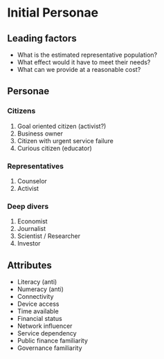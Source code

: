 # Initial Personae

## Leading factors

* What is the estimated representative population?
* What effect would it have to meet their needs?
* What can we provide at a reasonable cost?

## Personae

### Citizens

1. Goal oriented citizen \(activist?\)
2. Business owner
3. Citizen with urgent service failure
4. Curious citizen \(educator\)

### Representatives

1. Counselor
2. Activist

### Deep divers

1. Economist
2. Journalist
3. Scientist / Researcher
4. Investor

## Attributes

* Literacy \(anti\)
* Numeracy \(anti\)
* Connectivity
* Device access
* Time available
* Financial status
* Network influencer
* Service dependency
* Public finance familiarity
* Governance familiarity

